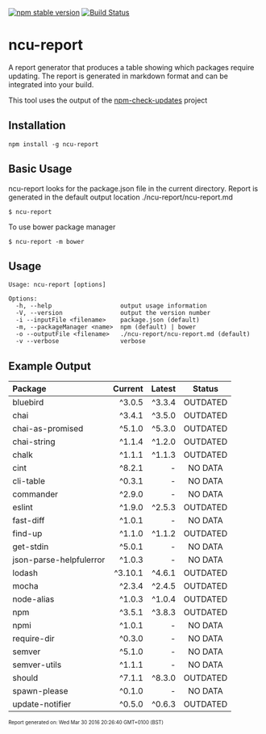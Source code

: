 [![npm stable version](https://img.shields.io/npm/v/ncu-report.svg?label=npm)](https://npmjs.org/package/ncu-report)
[![Build Status](https://travis-ci.org/cizer/ncu-report.svg?branch=master)](https://travis-ci.org/cizer/ncu-report)

# ncu-report
A report generator that produces a table showing which packages require updating. The report is generated in markdown format and can be integrated into your build.

This tool uses the output of the [npm-check-updates](https://github.com/tjunnone/npm-check-updates) project

## Installation
```
npm install -g ncu-report
```

## Basic Usage
ncu-report looks for the package.json file in the current directory.
Report is generated in the default output location ./ncu-report/ncu-report.md
```
$ ncu-report
```

To use bower package manager
````
$ ncu-report -m bower
````

## Usage
````
Usage: ncu-report [options]

Options:
  -h, --help                   output usage information
  -V, --version                output the version number
  -i --inputFile <filename>    package.json (default)
  -m, --packageManager <name>  npm (default) | bower
  -o --outputFile <filename>   ./ncu-report/ncu-report.md (default)
  -v --verbose                 verbose
````

Example Output
--------------
| Package | Current | Latest | Status |
| :------ | ------: | -----: | :----: |
| bluebird | ^3.0.5 | ^3.3.4 | OUTDATED |
| chai | ^3.4.1 | ^3.5.0 | OUTDATED |
| chai-as-promised | ^5.1.0 | ^5.3.0 | OUTDATED |
| chai-string | ^1.1.4 | ^1.2.0 | OUTDATED |
| chalk | ^1.1.1 | ^1.1.3 | OUTDATED |
| cint | ^8.2.1 | - | NO DATA |
| cli-table | ^0.3.1 | - | NO DATA |
| commander | ^2.9.0 | - | NO DATA |
| eslint | ^1.9.0 | ^2.5.3 | OUTDATED |
| fast-diff | ^1.0.1 | - | NO DATA |
| find-up | ^1.1.0 | ^1.1.2 | OUTDATED |
| get-stdin | ^5.0.1 | - | NO DATA |
| json-parse-helpfulerror | ^1.0.3 | - | NO DATA |
| lodash | ^3.10.1 | ^4.6.1 | OUTDATED |
| mocha | ^2.3.4 | ^2.4.5 | OUTDATED |
| node-alias | ^1.0.3 | ^1.0.4 | OUTDATED |
| npm | ^3.5.1 | ^3.8.3 | OUTDATED |
| npmi | ^1.0.1 | - | NO DATA |
| require-dir | ^0.3.0 | - | NO DATA |
| semver | ^5.1.0 | - | NO DATA |
| semver-utils | ^1.1.1 | - | NO DATA |
| should | ^7.1.1 | ^8.3.0 | OUTDATED |
| spawn-please | ^0.1.0 | - | NO DATA |
| update-notifier | ^0.5.0 | ^0.6.3 | OUTDATED |
<sup><sub>Report generated on: Wed Mar 30 2016 20:26:40 GMT+0100 (BST)<sub><sup>
